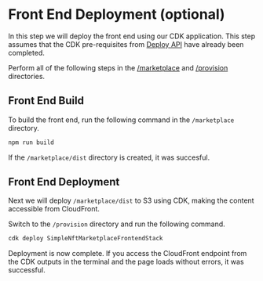 # Front End Deployment (optional)

In this step we will deploy the front end using our CDK application. This step
assumes that the CDK pre-requisites from [Deploy API][1] have already been completed.

Perform all of the following steps in the [/marketplace](/marketplace) and
[/provision](/provision) directories.

## Front End Build

To build the front end, run the following command in the `/marketplace` directory.

```bash
npm run build
```

If the `/marketplace/dist` directory is created, it was succesful.

## Front End Deployment

Next we will deploy `/marketplace/dist` to S3 using CDK, making the content
accessible from CloudFront.

Switch to the `/provision` directory and run the following command.

```bash
cdk deploy SimpleNftMarketplaceFrontendStack
```

Deployment is now complete. If you access the CloudFront endpoint from the CDK
outputs in the terminal and the page loads without errors, it was successful.

[1]:./DOCS_03_DEPLOY_API.md

